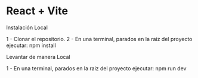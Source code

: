 # React + Vite


Instalación Local

1 - Clonar el repositorio.
2 - En una terminal, parados en la raiz del proyecto ejecutar: npm install

Levantar de manera Local

1 - En una terminal, parados en la raiz del proyecto ejecutar: npm run dev
